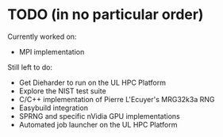# TODO (in no particular order)

Currently worked on:
- MPI implementation

Still left to do:
- Get Dieharder to run on the UL HPC Platform
- Explore the NIST test suite
- C/C++ implementation of Pierre L'Ecuyer's MRG32k3a RNG
- Easybuild integration
- SPRNG and specific nVidia GPU implementations
- Automated job launcher on the UL HPC Platform
